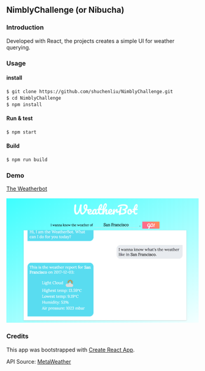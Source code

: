 NimblyChallenge (or Nibucha)
---

### Introduction
Developed with React, the projects creates a simple UI for weather querying.

### Usage

#### install
```sh
$ git clone https://github.com/shuchenliu/NimblyChallenge.git
$ cd NimblyChallenge
$ npm install
```

#### Run & test

```sh
$ npm start
```

#### Build

```sh
$ npm run build
```

### Demo
[The Weatherbot](https://weatherbot-react.herokuapp.com/)  
<br>
![demo](./demo.png)


### Credits

This app was bootstrapped with [Create React App](https://github.com/facebookincubator/create-react-app).

API Source: [MetaWeather](https://www.metaweather.com/api/)
